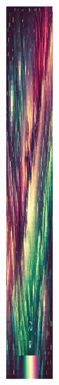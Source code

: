 <div style="display: flex; justify-content: center; align-items: center; height: 100vh;">
    <img src='\creations\pixeleted.png' style="height: 25%; width: 25%;" alt="Pixelated Image">
</div>


# HIJIBIJI

Hijibiji is a Bangla word which translates to 'randomly'. This `hijibiji` package creates random things. By things I mean random video, random audio, random image, random points etc. I don't have any idea if this has some real life application. The motivation to create this package came to me when I was random walking in streets of my university campus. So, yeah, here it is. 

## What it generates

Using the `rand_image()` function of the package images of any dimension with random pixel values can be generated. 

<div style="display: flex; justify-content: center; align-items: center; height: 100vh;">
    <img src='\creations\rand_image.png' style="height: 75%; width: 75%;" alt="Random Image">
</div>

Using the `rand_video()` function of the package animations of any dimension with random pixel values can be generated.

![Random Video]('\creations\rand_video.gif')
